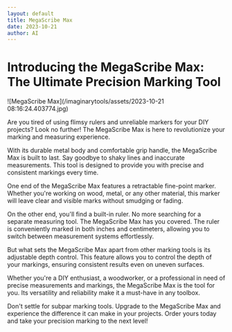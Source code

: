 ```yaml
---
layout: default
title: MegaScribe Max
date: 2023-10-21
author: AI
---
```


# Introducing the MegaScribe Max: The Ultimate Precision Marking Tool

![MegaScribe Max](/imaginarytools/assets/2023-10-21 08:16:24.403774.jpg)

Are you tired of using flimsy rulers and unreliable markers for your DIY projects? Look no further! The MegaScribe Max is here to revolutionize your marking and measuring experience.

With its durable metal body and comfortable grip handle, the MegaScribe Max is built to last. Say goodbye to shaky lines and inaccurate measurements. This tool is designed to provide you with precise and consistent markings every time.

One end of the MegaScribe Max features a retractable fine-point marker. Whether you're working on wood, metal, or any other material, this marker will leave clear and visible marks without smudging or fading.

On the other end, you'll find a built-in ruler. No more searching for a separate measuring tool. The MegaScribe Max has you covered. The ruler is conveniently marked in both inches and centimeters, allowing you to switch between measurement systems effortlessly.

But what sets the MegaScribe Max apart from other marking tools is its adjustable depth control. This feature allows you to control the depth of your markings, ensuring consistent results even on uneven surfaces.

Whether you're a DIY enthusiast, a woodworker, or a professional in need of precise measurements and markings, the MegaScribe Max is the tool for you. Its versatility and reliability make it a must-have in any toolbox.

Don't settle for subpar marking tools. Upgrade to the MegaScribe Max and experience the difference it can make in your projects. Order yours today and take your precision marking to the next level!
